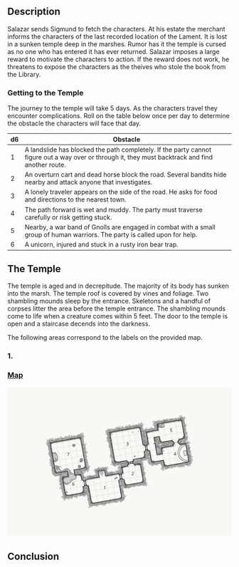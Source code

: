 ## Description
Salazar sends Sigmund to fetch the characters. At his estate the merchant informs the characters of the last recorded location of the Lament. It is lost in a sunken temple deep in the marshes. Rumor has it the temple is cursed as no one who has entered it has ever returned. Salazar imposes a large reward to motivate the characters to action. If the reward does not work, he threatens to expose the characters as the theives who stole the book from the Library.

### Getting to the Temple
The journey to the temple will take 5 days. As the characters travel they encounter complications. Roll on the table below once per day to determine the obstacle the characters will face that day.

| d6 | Obstacle                                                                                                                                          |
|----|---------------------------------------------------------------------------------------------------------------------------------------------------|
| 1  | A landslide has blocked the path completely. If the party cannot figure out a way over or through it, they must backtrack and find another route. |
| 2  | An overturn cart and dead horse block the road. Several bandits hide nearby and attack anyone that investigates.                                  |
| 3  | A lonely traveler appears on the side of the road. He asks for food and directions to the nearest town.                                           |
| 4  | The path forward is wet and muddy. The party must traverse carefully or risk getting stuck.                                                       |
| 5  | Nearby, a war band of Gnolls are engaged in combat with a small group of human warriors. The party is called upon for help.                       |
| 6  | A unicorn, injured and stuck in a rusty iron bear trap.                                                                                           |

## The Temple
The temple is aged and in decrepitude. The majority of its body has sunken into the marsh. The temple roof is covered by vines and foliage. Two shambling mounds sleep by the entrance. Skeletons and a handful of corpses litter the area before the temple entrance. The shambling mounds come to life when a creature comes within 5 feet. The door to the temple is open and a staircase decends into the darkness.

The following areas correspond to the labels on the provided map.

### 1.

### [Map](https://watabou.github.io/one-page-dungeon/?seed=1774882181&tags=compact,spacious,single-level,temple,tomb,medium,no%20secrets)
![Map of the Temple of Lament](./map-temple-of-lament.svg)

## Conclusion
